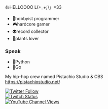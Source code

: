 👍HELLOOOO L(+_+;)」=33

- 🐢hobbyist programmer
- 🎮hardcore gamer
- 👽record collector
- 🌾plants lover

### Speak

- 🐍Python
- 🔰Go

My hip-hop crew named Pistachio Studio & CBS  
https://pistachiostudio.net/
 
<a href="https://twitter.com/quojama"><img alt="Twitter Follow" src="https://img.shields.io/twitter/follow/quojama?style=social"></a>  
<a href="https://www.twitch.tv/guojama"><img alt="Twitch Status" src="https://img.shields.io/twitch/status/guojama?style=social"></a>  
<a href="https://www.youtube.com/c/pistachiostudiokngw"><img alt="YouTube Channel Views" src="https://img.shields.io/youtube/channel/views/UC4oADTMJOqCjFuZiGz89DBw?style=social"></a>
